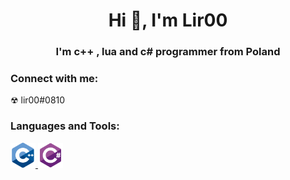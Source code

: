 <h1 align="center">Hi 👋, I'm Lir00</h1>
<h3 align="center">I'm c++ , lua and c# programmer from Poland</h3>

<h3 align="left">Connect with me:</h3>
<p align="left">
</p>

☢ lir00#0810

<h3 align="left">Languages and Tools:</h3>
<p align="left"> <a href="https://www.w3schools.com/cpp/" target="_blank" rel="noreferrer"> <img src="https://raw.githubusercontent.com/devicons/devicon/master/icons/cplusplus/cplusplus-original.svg" alt="cplusplus" width="40" height="40"/> </a> <a href="https://www.w3schools.com/cs/" target="_blank" rel="noreferrer"> <img src="https://raw.githubusercontent.com/devicons/devicon/master/icons/csharp/csharp-original.svg" alt="csharp" width="40" height="40"/> </a> </p>
